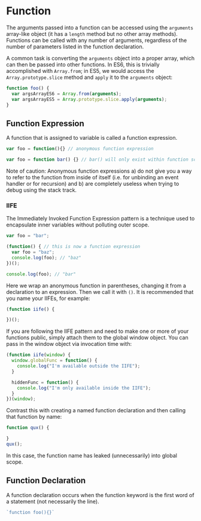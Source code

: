 # Function

The arguments passed into a function can be accessed using the `arguments` array-like object (it has a `length` method but no other array methods). Functions can be called with any number of arguments, regardless of the number of parameters listed in the function declaration.

A common task is converting the `arguments` object into a proper array, which can then be passed into other functions. In ES6, this is trivially accomplished with `Array.from`; in ES5, we would access the `Array.prototype.slice` method and `apply` it to the `arguments` object:

```javascript
function foo() {
  var argsArrayES6 = Array.from(arguments);
  var argsArrayES5 = Array.prototype.slice.apply(arguments); 
}
```

## Function Expression

A function that is assigned to variable is called a function expression.

```javascript
var foo = function(){} // anonymous function expression

var foo = function bar() {} // bar() will only exist within function scope
```

Note of caution: Anonymous function expressions a) do not give you a way to refer to the function from inside of itself (i.e. for unbinding an event handler or for recursion) and b) are completely useless when trying to debug using the stack track.

### IIFE

The Immediately Invoked Function Expression pattern is a technique used to encapsulate inner variables without polluting outer scope.

```javascript
var foo = "bar";

(function() { // this is now a function expression
  var foo = "baz";
  console.log(foo); // "baz"
})();

console.log(foo); // "bar"
```

Here we wrap an anonymous function in parentheses, changing it from a declaration to an expression. Then we call it with `()`. It is recommended that you name your IIFEs, for example:

```javascript
(function iife() {

})();
```

If you are following the IIFE pattern and need to make one or more of your functions public, simply attach them to the global window object. You can pass in the window object via invocation time with:

```javascript
(function iife(window) {
  window.globalFunc = function() {
    console.log("I'm available outside the IIFE");
  }

  hiddenFunc = function() {
    console.log("I'm only available inside the IIFE");
  }
})(window);
```

Contrast this with creating a named function declaration and then calling that function by name:

```javascript
function qux() {

}
qux();
```

In this case, the function name has leaked (unnecessarily) into global scope.

## Function Declaration

A function declaration occurs when the function keyword is the first word of a statement (not necessarily the line).

```javascript
`function foo(){}`
```
